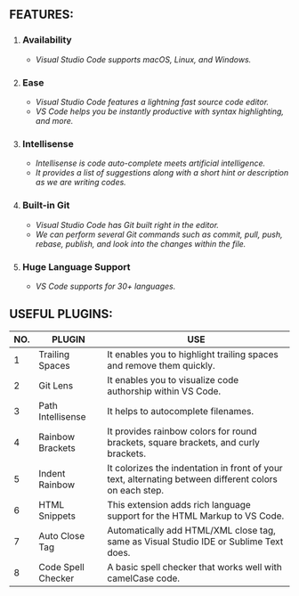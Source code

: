 ## **FEATURES:**

1. ### **Availability**
    * _Visual Studio Code supports macOS, Linux, and Windows._
2. ### **Ease**
    * _Visual Studio Code features a lightning fast source code editor._
    * _VS Code helps you be instantly productive with syntax highlighting, and more._
3. ### **Intellisense**
    * _Intellisense is code auto-complete meets artificial intelligence._
    * _It provides a list of suggestions along with a short hint or description as we are writing codes._
4. ### **Built-in Git**
    * _Visual Studio Code has Git built right in the editor._
    * _We can perform several Git commands such as commit, pull, push, rebase, publish, and look into the changes within the file._
5. ### **Huge Language Support**
    * _VS Code supports for 30+ languages._



## **USEFUL PLUGINS:**
|NO.|PLUGIN|USE|
|---|------|---|
|1|Trailing Spaces|It enables you to highlight trailing spaces and remove them quickly.|
|2|Git Lens| It enables you to visualize code authorship within VS Code.|
|3|Path Intellisense|It helps to autocomplete filenames.|
|4|Rainbow Brackets|It provides rainbow colors for round brackets, square brackets, and curly brackets.|
|5|Indent Rainbow|It colorizes the indentation in front of your text, alternating between different colors on each step.|
|6|HTML Snippets|This extension adds rich language support for the HTML Markup to VS Code.|
|7|Auto Close Tag|Automatically add HTML/XML close tag, same as Visual Studio IDE or Sublime Text does.|
|8|Code Spell Checker|A basic spell checker that works well with camelCase code.|

